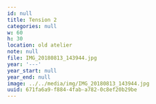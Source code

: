 ```yaml
---
id: null
title: Tension 2
categories: null
w: 60
h: 30
location: old atelier
note: null
file: IMG_20180813_143944.jpg
year: '---'
year_start: null
year_end: null
image: ../../media/img/IMG_20180813_143944.jpg
uuid: 671fa6a9-f884-4fab-a782-0c8ef20b29be
---
```


